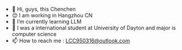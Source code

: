 - 👋 Hi, guys, this Chenchen
- 😊 I am working in Hangzhou CN
- 🌱 I’m currently learning LLM
- 💞️ I was a international student at University of Dayton and major is computer science
- 📫 How to reach me : LCC950316@outlook.com


<!---
Mryiyuan/Mryiyuan is a ✨ special ✨ repository because its `README.md` (this file) appears on your GitHub profile.
You can click the Preview link to take a look at your changes.
--->

